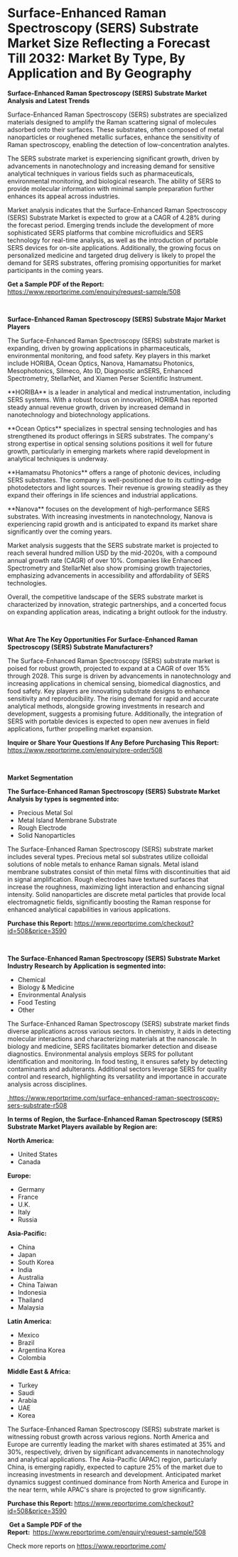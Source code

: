 <p><h1>Surface-Enhanced Raman Spectroscopy (SERS) Substrate Market Size Reflecting a Forecast Till 2032: Market By Type, By Application and By Geography</h1></p><p><strong>Surface-Enhanced Raman Spectroscopy (SERS) Substrate Market Analysis and Latest Trends</strong></p>
<p><p>Surface-Enhanced Raman Spectroscopy (SERS) substrates are specialized materials designed to amplify the Raman scattering signal of molecules adsorbed onto their surfaces. These substrates, often composed of metal nanoparticles or roughened metallic surfaces, enhance the sensitivity of Raman spectroscopy, enabling the detection of low-concentration analytes. </p><p>The SERS substrate market is experiencing significant growth, driven by advancements in nanotechnology and increasing demand for sensitive analytical techniques in various fields such as pharmaceuticals, environmental monitoring, and biological research. The ability of SERS to provide molecular information with minimal sample preparation further enhances its appeal across industries. </p><p>Market analysis indicates that the Surface-Enhanced Raman Spectroscopy (SERS) Substrate Market is expected to grow at a CAGR of 4.28% during the forecast period. Emerging trends include the development of more sophisticated SERS platforms that combine microfluidics and SERS technology for real-time analysis, as well as the introduction of portable SERS devices for on-site applications. Additionally, the growing focus on personalized medicine and targeted drug delivery is likely to propel the demand for SERS substrates, offering promising opportunities for market participants in the coming years.</p></p>
<p><strong>Get a Sample PDF of the Report:&nbsp;</strong> <a href="https://www.reportprime.com/enquiry/request-sample/508?utm_campaign=2650&utm_medium=2&utm_source=Github&utm_content=ia&utm_term=18032025&utm_id=surface-enhanced-raman-spectroscopy-sers-substrate">https://www.reportprime.com/enquiry/request-sample/508</a></p>
<p>&nbsp;</p>
<p><strong>Surface-Enhanced Raman Spectroscopy (SERS) Substrate Major Market Players</strong></p>
<p><p>The Surface-Enhanced Raman Spectroscopy (SERS) substrate market is expanding, driven by growing applications in pharmaceuticals, environmental monitoring, and food safety. Key players in this market include HORIBA, Ocean Optics, Nanova, Hamamatsu Photonics, Mesophotonics, Silmeco, Ato ID, Diagnostic anSERS, Enhanced Spectrometry, StellarNet, and Xiamen Perser Scientific Instrument.</p><p>**HORIBA** is a leader in analytical and medical instrumentation, including SERS systems. With a robust focus on innovation, HORIBA has reported steady annual revenue growth, driven by increased demand in nanotechnology and biotechnology applications.</p><p>**Ocean Optics** specializes in spectral sensing technologies and has strengthened its product offerings in SERS substrates. The company's strong expertise in optical sensing solutions positions it well for future growth, particularly in emerging markets where rapid development in analytical techniques is underway.</p><p>**Hamamatsu Photonics** offers a range of photonic devices, including SERS substrates. The company is well-positioned due to its cutting-edge photodetectors and light sources. Their revenue is growing steadily as they expand their offerings in life sciences and industrial applications.</p><p>**Nanova** focuses on the development of high-performance SERS substrates. With increasing investments in nanotechnology, Nanova is experiencing rapid growth and is anticipated to expand its market share significantly over the coming years.</p><p>Market analysis suggests that the SERS substrate market is projected to reach several hundred million USD by the mid-2020s, with a compound annual growth rate (CAGR) of over 10%. Companies like Enhanced Spectrometry and StellarNet also show promising growth trajectories, emphasizing advancements in accessibility and affordability of SERS technologies.</p><p>Overall, the competitive landscape of the SERS substrate market is characterized by innovation, strategic partnerships, and a concerted focus on expanding application areas, indicating a bright outlook for the industry.</p></p>
<p>&nbsp;</p>
<p><strong>What Are The Key Opportunities For Surface-Enhanced Raman Spectroscopy (SERS) Substrate Manufacturers?</strong></p>
<p><p>The Surface-Enhanced Raman Spectroscopy (SERS) substrate market is poised for robust growth, projected to expand at a CAGR of over 15% through 2028. This surge is driven by advancements in nanotechnology and increasing applications in chemical sensing, biomedical diagnostics, and food safety. Key players are innovating substrate designs to enhance sensitivity and reproducibility. The rising demand for rapid and accurate analytical methods, alongside growing investments in research and development, suggests a promising future. Additionally, the integration of SERS with portable devices is expected to open new avenues in field applications, further propelling market expansion.</p></p>
<p><strong>Inquire or Share Your Questions If Any Before Purchasing This Report:</strong> <a href="https://www.reportprime.com/enquiry/pre-order/508?utm_campaign=2650&utm_medium=2&utm_source=Github&utm_content=ia&utm_term=18032025&utm_id=surface-enhanced-raman-spectroscopy-sers-substrate">https://www.reportprime.com/enquiry/pre-order/508</a></p>
<p>&nbsp;</p>
<p><strong>Market Segmentation</strong></p>
<p><strong>The Surface-Enhanced Raman Spectroscopy (SERS) Substrate Market Analysis by types is segmented into:</strong></p>
<p><ul><li>Precious Metal Sol</li><li>Metal Island Membrane Substrate</li><li>Rough Electrode</li><li>Solid Nanoparticles</li></ul></p>
<p><p>The Surface-Enhanced Raman Spectroscopy (SERS) substrate market includes several types. Precious metal sol substrates utilize colloidal solutions of noble metals to enhance Raman signals. Metal island membrane substrates consist of thin metal films with discontinuities that aid in signal amplification. Rough electrodes have textured surfaces that increase the roughness, maximizing light interaction and enhancing signal intensity. Solid nanoparticles are discrete metal particles that provide local electromagnetic fields, significantly boosting the Raman response for enhanced analytical capabilities in various applications.</p></p>
<p><strong>Purchase this Report:&nbsp;</strong><a href="https://www.reportprime.com/checkout?id=508&price=3590&utm_campaign=2650&utm_medium=2&utm_source=Github&utm_content=ia&utm_term=18032025&utm_id=surface-enhanced-raman-spectroscopy-sers-substrate">https://www.reportprime.com/checkout?id=508&price=3590</a></p>
<p>&nbsp;</p>
<p><strong>The Surface-Enhanced Raman Spectroscopy (SERS) Substrate Market Industry Research by Application is segmented into:</strong></p>
<p><ul><li>Chemical</li><li>Biology & Medicine</li><li>Environmental Analysis</li><li>Food Testing</li><li>Other</li></ul></p>
<p><p>The Surface-Enhanced Raman Spectroscopy (SERS) substrate market finds diverse applications across various sectors. In chemistry, it aids in detecting molecular interactions and characterizing materials at the nanoscale. In biology and medicine, SERS facilitates biomarker detection and disease diagnostics. Environmental analysis employs SERS for pollutant identification and monitoring. In food testing, it ensures safety by detecting contaminants and adulterants. Additional sectors leverage SERS for quality control and research, highlighting its versatility and importance in accurate analysis across disciplines.</p></p>
<p><a href="https://www.reportprime.com/surface-enhanced-raman-spectroscopy-sers-substrate-r508?utm_campaign=2650&utm_medium=2&utm_source=Github&utm_content=ia&utm_term=18032025&utm_id=surface-enhanced-raman-spectroscopy-sers-substrate">&nbsp;https://www.reportprime.com/surface-enhanced-raman-spectroscopy-sers-substrate-r508</a></p>
<p><strong>In terms of Region, the Surface-Enhanced Raman Spectroscopy (SERS) Substrate Market Players available by Region are:</strong></p>
<p>
    <p> <strong> North America: </strong>
        <ul>
            <li>United States</li>
            <li>Canada</li>
        </ul>
        </p> 
    <p> <strong> Europe: </strong>
        <ul>
            <li>Germany</li>
            <li>France</li>
            <li>U.K.</li>
            <li>Italy</li>
            <li>Russia</li>
        </ul>
        </p> 
    <p> <strong> Asia-Pacific: </strong>
        <ul>
            <li>China</li>
            <li>Japan</li>
            <li>South Korea</li>
            <li>India</li>
            <li>Australia</li>
            <li>China Taiwan</li>
            <li>Indonesia</li>
            <li>Thailand</li>
            <li>Malaysia</li>
        </ul>
        </p> 
    <p> <strong> Latin America: </strong>
        <ul>
            <li>Mexico</li>
            <li>Brazil</li>
            <li>Argentina Korea</li>
            <li>Colombia</li>
        </ul>
        </p> 
    <p> <strong> Middle East & Africa: </strong>
        <ul>
            <li>Turkey</li>
            <li>Saudi</li>
            <li>Arabia</li>
            <li>UAE</li>
            <li>Korea</li>
        </ul>
    </p>
    </p>
<p><p>The Surface-Enhanced Raman Spectroscopy (SERS) substrate market is witnessing robust growth across various regions. North America and Europe are currently leading the market with shares estimated at 35% and 30%, respectively, driven by significant advancements in nanotechnology and analytical applications. The Asia-Pacific (APAC) region, particularly China, is emerging rapidly, expected to capture 25% of the market due to increasing investments in research and development. Anticipated market dynamics suggest continued dominance from North America and Europe in the near term, while APAC's share is projected to grow significantly.</p></p>
<p><strong>Purchase this Report: </strong><a href="https://www.reportprime.com/checkout?id=508&price=3590&utm_campaign=2650&utm_medium=2&utm_source=Github&utm_content=ia&utm_term=18032025&utm_id=surface-enhanced-raman-spectroscopy-sers-substrate">https://www.reportprime.com/checkout?id=508&price=3590</a></p>
<p>&nbsp;<strong>Get a Sample PDF of the Report:&nbsp;&nbsp;</strong><a href="https://www.reportprime.com/enquiry/request-sample/508?utm_campaign=2650&utm_medium=2&utm_source=Github&utm_content=ia&utm_term=18032025&utm_id=surface-enhanced-raman-spectroscopy-sers-substrate">https://www.reportprime.com/enquiry/request-sample/508</a></p>
<p><strong></strong></p>
<p>Check more reports on <a href="https://www.reportprime.com/?utm_campaign=2650&utm_medium=2&utm_source=Github&utm_content=ia&utm_term=18032025&utm_id=surface-enhanced-raman-spectroscopy-sers-substrate">https://www.reportprime.com/</a></p>